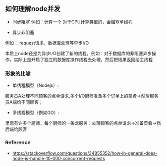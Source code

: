## 如何理解node并发

* 同步阻塞
例如：计算一个
对于CPU计算类型的，会阻塞单线程

* 异步非阻塞

例如： request请求，数据库处理等异步I/O

本质上node还是为异步I/O创建了新的线程，例如：对于数据库的非阻塞异步操作，实际上是开启了独立的数据库操作线程去处理，然后把结果返回给主线程

### 形象的比喻
* 单线程模型（Nodejs）:

服务员A处理不同顾客的点单请求,多个I/O厨师准备多个订单上的菜肴->然后服务员A端给不同顾客；

* 多线程模型（例如GO）:

里面有许多个厨师，每个厨师的一条龙服务：处理顾客的点单请求->准备菜肴->然后端给顾客

### Reference
* https://stackoverflow.com/questions/34855352/how-in-general-does-node-js-handle-10-000-concurrent-requests